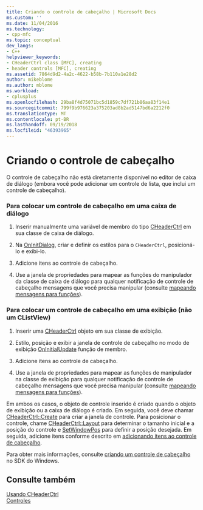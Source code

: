 ```yaml
---
title: Criando o controle de cabeçalho | Microsoft Docs
ms.custom: ''
ms.date: 11/04/2016
ms.technology:
- cpp-mfc
ms.topic: conceptual
dev_langs:
- C++
helpviewer_keywords:
- CHeaderCtrl class [MFC], creating
- header controls [MFC], creating
ms.assetid: 7864d9d2-4a2c-4622-b58b-7b110a1e28d2
author: mikeblome
ms.author: mblome
ms.workload:
- cplusplus
ms.openlocfilehash: 29ba8f4d75071bc5d1859c7df721b86aa83f14e1
ms.sourcegitcommit: 799f9b976623a375203ad8b2ad5147bd6a2212f0
ms.translationtype: MT
ms.contentlocale: pt-BR
ms.lasthandoff: 09/19/2018
ms.locfileid: "46393965"
---
```

# <a name="creating-the-header-control"></a>Criando o controle de cabeçalho

O controle de cabeçalho não está diretamente disponível no editor de caixa de diálogo (embora você pode adicionar um controle de lista, que inclui um controle de cabeçalho).

### <a name="to-put-a-header-control-in-a-dialog-box"></a>Para colocar um controle de cabeçalho em uma caixa de diálogo

1. Inserir manualmente uma variável de membro do tipo [CHeaderCtrl](../mfc/reference/cheaderctrl-class.md) em sua classe de caixa de diálogo.

1. Na [OnInitDialog](../mfc/reference/cdialog-class.md#oninitdialog), criar e definir os estilos para o `CHeaderCtrl`, posicioná-lo e exibi-lo.

1. Adicione itens ao controle de cabeçalho.

1. Use a janela de propriedades para mapear as funções do manipulador da classe de caixa de diálogo para qualquer notificação de controle de cabeçalho mensagens que você precisa manipular (consulte [mapeando mensagens para funções](../mfc/reference/mapping-messages-to-functions.md)).

### <a name="to-put-a-header-control-in-a-view-not-a-clistview"></a>Para colocar um controle de cabeçalho em uma exibição (não um CListView)

1. Inserir uma [CHeaderCtrl](../mfc/reference/cheaderctrl-class.md) objeto em sua classe de exibição.

1. Estilo, posição e exibir a janela de controle de cabeçalho no modo de exibição [OnInitialUpdate](../mfc/reference/cview-class.md#oninitialupdate) função de membro.

1. Adicione itens ao controle de cabeçalho.

1. Use a janela de propriedades para mapear as funções de manipulador na classe de exibição para qualquer notificação de controle de cabeçalho mensagens que você precisa manipular (consulte [mapeando mensagens para funções](../mfc/reference/mapping-messages-to-functions.md)).

Em ambos os casos, o objeto de controle inserido é criado quando o objeto de exibição ou a caixa de diálogo é criado. Em seguida, você deve chamar [CHeaderCtrl::Create](../mfc/reference/cheaderctrl-class.md#create) para criar a janela de controle. Para posicionar o controle, chame [CHeaderCtrl::Layout](../mfc/reference/cheaderctrl-class.md#layout) para determinar o tamanho inicial e a posição do controle e [SetWindowPos](../mfc/reference/cwnd-class.md#setwindowpos) para definir a posição desejada. Em seguida, adicione itens conforme descrito em [adicionando itens ao controle de cabeçalho](../mfc/adding-items-to-the-header-control.md).

Para obter mais informações, consulte [criando um controle de cabeçalho](/windows/desktop/Controls/header-controls) no SDK do Windows.

## <a name="see-also"></a>Consulte também

[Usando CHeaderCtrl](../mfc/using-cheaderctrl.md)<br/>
[Controles](../mfc/controls-mfc.md)

